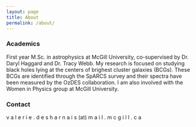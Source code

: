 ```yaml
---
layout: page
title: About
permalink: /about/
---
```


### Academics

First year M.Sc. in astrophysics at McGill University, co-supervised by Dr. Daryl Haggard and Dr. Tracy Webb. My research is focused on studying black holes lying at the centers of brighest cluster galaxies (BCGs). These BCGs are identified through the SpARCS survey and their spectra have been measured by the OzDES collaboration. I am also involved with the Women in Physics group at McGill University.

### Contact

v a l e r i e . d e s h a r n a i s (at) m a i l . m c g i l l . c a
